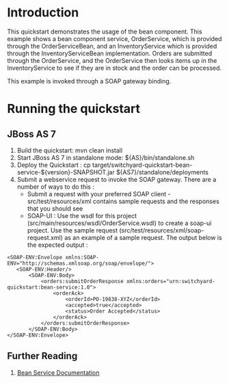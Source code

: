 Introduction
============
This quickstart demonstrates the usage of the bean component.   This example shows a bean component 
service, OrderService, which is provided through the OrderServiceBean, and an InventoryService which 
is provided through the InventoryServiceBean implementation.    Orders are submitted through the 
OrderService, and the OrderService then looks items up in the InventoryService to see if they are 
in stock and the order can be processed.

This example is invoked through a SOAP gateway binding.  

Running the quickstart
======================

JBoss AS 7
----------
1. Build the quickstart:
    mvn clean install
2. Start JBoss AS 7 in standalone mode:
    ${AS}/bin/standalone.sh
3. Deploy the Quickstart : 
    cp target/switchyard-quickstart-bean-service-${version}-SNAPSHOT.jar ${AS7}/standalone/deployments
4. Submit a webservice request to invoke the SOAP gateway.  There are a number of ways to do this :
      - Submit a request with your preferred SOAP client - src/test/resources/xml contains sample 
        requests and the responses that you should see
      - SOAP-UI : Use the wsdl for this project (src/main/resources/wsdl/OrderService.wsdl) to create 
        a soap-ui project.    Use the sample request (src/test/resources/xml/soap-request.xml) as an 
        example of a sample request.  The output below is the expected output :

```
<SOAP-ENV:Envelope xmlns:SOAP-ENV="http://schemas.xmlsoap.org/soap/envelope/">  
   <SOAP-ENV:Header/>  
       <SOAP-ENV:Body>  
           <orders:submitOrderResponse xmlns:orders="urn:switchyard-quickstart:bean-service:1.0">  
               <orderAck>  
                   <orderId>PO-19838-XYZ</orderId>  
                   <accepted>true</accepted>  
                   <status>Order Accepted</status>  
               </orderAck>  
           </orders:submitOrderResponse>  
       </SOAP-ENV:Body>  
</SOAP-ENV:Envelope>
```

## Further Reading

1. [Bean Service Documentation](https://docs.jboss.org/author/display/SWITCHYARD/Bean+Services)

